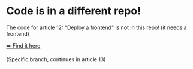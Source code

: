 # Code is in a different repo!

The code for article 12: "Deploy a frontend" is not in this repo! (it needs a frontend)

[➡️ Find it here](https://github.com/PChol22/learn-serverless-backendxfrontend/tree/episode-12)

(Specific branch, continues in article 13)